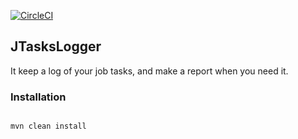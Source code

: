[![CircleCI](https://circleci.com/gh/alessios18/JTasksLogger.svg?style=svg)](https://circleci.com/gh/alessios18/JTasksLogger)


## JTasksLogger


It keep a log of your job tasks, and make a report when you need it.

### Installation


```markdown

mvn clean install

```

